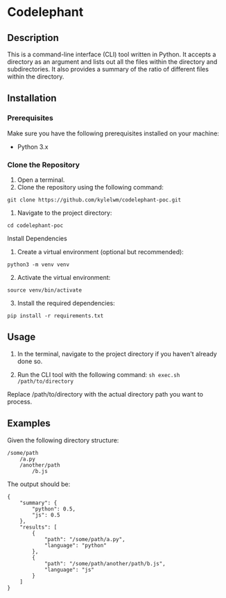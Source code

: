 # Codelephant
## Description
This is a command-line interface (CLI) tool written in Python. It accepts a directory as an argument and lists out all the files within the directory and subdirectories. It also provides a summary of the ratio of different files within the directory.

## Installation
### Prerequisites
Make sure you have the following prerequisites installed on your machine:

* Python 3.x

### Clone the Repository
1. Open a terminal.
2. Clone the repository using the following command:

`git clone https://github.com/kylelwm/codelephant-poc.git`

1. Navigate to the project directory:

`cd codelephant-poc`

Install Dependencies

1. Create a virtual environment (optional but recommended):

`python3 -m venv venv`

2. Activate the virtual environment:

`source venv/bin/activate`

3. Install the required dependencies:

`pip install -r requirements.txt`

## Usage
1. In the terminal, navigate to the project directory if you haven't already done so.

2. Run the CLI tool with the following command:
`sh exec.sh /path/to/directory`

Replace /path/to/directory with the actual directory path you want to process.

## Examples
Given the following directory structure:
```
/some/path
    /a.py
    /another/path
        /b.js
```

The output should be:
```
{
    "summary": {
        "python": 0.5,
        "js": 0.5
    },
    "results": [
        {
            "path": "/some/path/a.py",
            "language": "python"
        },
        {
            "path": "/some/path/another/path/b.js",
            "language": "js"
        }
    ]
}
```
